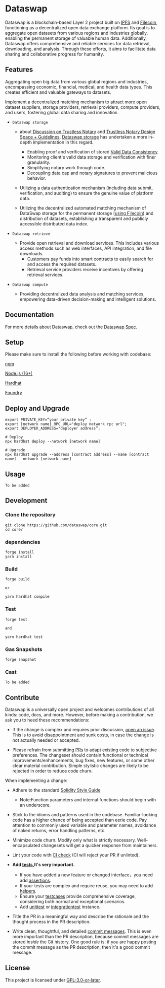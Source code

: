 # Dataswap

Dataswap is a blockchain-based Layer 2 project built on [IPFS](https://ipfs.tech/) and [Filecoin](https://filecoin.io/), functioning as a decentralized open data exchange platform. Its goal is to aggregate open datasets from various regions and industries globally, enabling the permanent storage of valuable human data. Additionally, Dataswap offers comprehensive and reliable services for data retrieval, downloading, and analysis. Through these efforts, it aims to facilitate data sharing and collaborative progress for humanity.

## Features

Aggregating open big data from various global regions and industries, encompassing economic, financial, medical, and health data types. This creates efficient and valuable gateways to datasets.

Implement a decentralized matching mechanism to attract more open dataset suppliers, storage providers, retrieval providers, compute providers, and users, fostering global data sharing and innovation.

* `Dataswap storage`

  * about [Discussion on Trustless Notary](https://docs.google.com/document/d/1KLR6nZ8ic4ARj3J46XsxSE_b1RpDP_z3JBKL4alHGGw/edit?pli=1) and [Trustless Notary Design Space + Guidelines](https://medium.com/filecoin-plus/ideation-trustless-notary-design-space-guidelines-bc21f6d9d5f2), [Dataswap storage](https://github.com/dataswap/specs/tree/main/systems#22-trustless-notary) has undertaken a more in-depth implementation in this regard.
    * Enabling proof and verification of stored [Valid Data Consistency](https://github.com/dataswap/specs/blob/main/algorithms/README.md#2-dataset-consistency-algorithm).
    * Monitoring client's valid data storage and verification with finer granularity.
    * Simplifying notary work through code.
    * Decoupling data cap and notary signatures to prevent malicious behavior.

  * Utilizing a data authentication mechanism (including data submit, verification, and auditing) to ensure the genuine value of platform data.
  * Utilizing the decentralized automated matching mechanism of DataSwap storage for the permanent storage ([using Filecoin](https://filecoin.io/)) and distribution of datasets, establishing a transparent and publicly accessible distributed data index.

* `Dataswap retrieve`

  * Provide open retrieval and download services. This includes various access methods such as web interfaces, API integration, and file downloads.
    * Customers pay funds into smart contracts to easily search for and access the required datasets.
    * Retrieval service providers receive incentives by offering retrieval services.

* `Dataswap compute`

  * Providing decentralized data analysis and matching services, empowering data-driven decision-making and intelligent solutions.

## Documentation

For more details about Dataswap, check out the [Dataswap Spec](https://github.com/dataswap/specs).

## Setup

Please make sure to install the following before working with codebase:  

[npm](https://docs.npmjs.com/getting-started)

[Node.js (16+)](https://nodejs.org/en/download)

[Hardhat](https://hardhat.org/hardhat-runner/docs/getting-started#installation)

[Foundry](https://book.getfoundry.sh/getting-started/installation)

## Deploy and Upgrade

```shell
export PRIVATE_KEY=“your private key” ;
export [network name]_RPC_URL="deploy network rpc url";
export DEPLOYER_ADDRESS="deployer address”;

# Deploy 
npx hardhat deploy --network [network name]

# Upgrade
npx hardhat upgrade --address [contract address] --name [contract name] --network [network name]
```

## Usage

```shell
To be added
```

## Development

### Clone the repository

```shell
git clone https://github.com/dataswap/core.git
cd core/
```

### dependencies

```shell
forge install
yarn install
```

### Build

```shell
forge build

or 

yarn hardhat compile
```

### Test

```shell
forge test

and

yarn hardhat test
```

### Gas Snapshots

```shell
forge snapshot
```

### Cast

```shell
To be added
```

## Contribute

Dataswap is a universally open project and welcomes contributions of all kinds: code, docs, and more. However, before making a contribution, we ask you to heed these recommendations:

* If the change is complex and requires prior discussion, [open an issue](https://github.com/dataswap/core/issues). This is to avoid disappointment and sunk costs, in case the change is not actually needed or accepted.

* Please refrain from submitting [PRs](https://github.com/dataswap/core/pulls) to adapt existing code to subjective preferences. The changeset should contain functional or technical improvements/enhancements, bug fixes, new features, or some other clear material contribution. Simple stylistic changes are likely to be rejected in order to reduce code churn.

When implementing a change:

* Adhere to the standard [Solidity Style Guide](https://docs.soliditylang.org/en/develop/style-guide.html)
  * Note:Function parameters and internal functions should begin with an underscore.

* Stick to the idioms and patterns used in the codebase. Familiar-looking code has a higher chance of being accepted than eerie code. Pay attention to commonly used variable and parameter names, avoidance of naked returns, error handling patterns, etc.

* Minimize code churn. Modify only what is strictly necessary. Well-encapsulated changesets will get a quicker response from maintainers.

* Lint your code with [CI check](https://github.com/dataswap/core/blob/main/.github/workflows/test.yml) (CI will reject your PR if unlinted).

* **Add [tests](./test/v0.8/Readme.md),It's very important.**
  * If you have added a new feature or changed interface，you need add [assertions](./test/v0.8/assertions).
  * If your tests are complex and require reuse, you may need to add [helpers](./test/v0.8/helpers/).
  * Ensure your [testcases](./test/v0.8/testcases/) provide comprehensive coverage, considering both normal and exceptional scenarios.
  * Add [unittest](./test/v0.8/uinttests/) or [integrationtest](./test/v0.8/integrationtest/) instance.

* Title the PR in a meaningful way and describe the rationale and the thought process in the PR description.

* Write clean, thoughtful, and detailed [commit messages](https://chris.beams.io/posts/git-commit/). This is even more important than the PR description, because commit messages are stored _inside_ the Git history. One good rule is: if you are happy posting the commit message as the PR description, then it's a good commit message.

## License

This project is licensed under [GPL-3.0-or-later](https://www.gnu.org/licenses/gpl-3.0.en.html).
